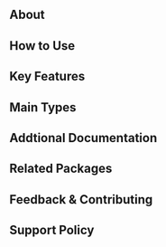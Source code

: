 ## About

<!-- A description of the package and where one can find more documentation -->

## How to Use

<!-- A compelling example on how to use this package with code -->

## Key Features

<!-- The key features of this package -->

## Main Types

<!-- The main types provided in this library -->

## Addtional Documentation

<!--Provide links to more resources: List links such as detailed documentation, tutorial videos, blog posts, or any other relevant documentation to help users get the most out of your package-->

## Related Packages

<!-- The related packages associated with this package -->

## Feedback & Contributing

<!-- How to provide feedback on this package and contribute to it -->
<!-- Links to a GitHub repository where could open issues, Twitter, a Discord channel, bug tracker, or other platforms where a package consumer can connect with the package author -->

## Support Policy

<!-- The support policy associated with this package -->